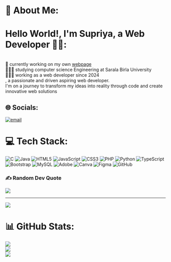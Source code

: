 
# 💫 About Me:
# Hello World!, I'm Supriya, a  Web Developer 👋🏼:
<br>🛜 currently working on my own [webpage](https://www.tobiasmeyhoefer.de)<br>👨🏼‍🎓 studying computer science Engineering at Sarala Birla University<br>👨🏼‍💻 working as a web developer since 2024<br>, a passionate and driven aspiring web developer.<br>
I'm on a journey to transform my ideas into reality through code and create innovative web solutions


## 🌐 Socials:
[![email](https://img.shields.io/badge/Email-D14836?logo=gmail&logoColor=white)](mailto:rajsupriyav@gmail.com) 

# 💻 Tech Stack:
![C](https://img.shields.io/badge/c-%2300599C.svg?style=for-the-badge&logo=c&logoColor=white) ![Java](https://img.shields.io/badge/java-%23ED8B00.svg?style=for-the-badge&logo=openjdk&logoColor=white) ![HTML5](https://img.shields.io/badge/html5-%23E34F26.svg?style=for-the-badge&logo=html5&logoColor=white) ![JavaScript](https://img.shields.io/badge/javascript-%23323330.svg?style=for-the-badge&logo=javascript&logoColor=%23F7DF1E) ![CSS3](https://img.shields.io/badge/css3-%231572B6.svg?style=for-the-badge&logo=css3&logoColor=white) ![PHP](https://img.shields.io/badge/php-%23777BB4.svg?style=for-the-badge&logo=php&logoColor=white) ![Python](https://img.shields.io/badge/python-3670A0?style=for-the-badge&logo=python&logoColor=ffdd54) ![TypeScript](https://img.shields.io/badge/typescript-%23007ACC.svg?style=for-the-badge&logo=typescript&logoColor=white) ![Bootstrap](https://img.shields.io/badge/bootstrap-%238511FA.svg?style=for-the-badge&logo=bootstrap&logoColor=white) ![MySQL](https://img.shields.io/badge/mysql-4479A1.svg?style=for-the-badge&logo=mysql&logoColor=white) ![Adobe](https://img.shields.io/badge/adobe-%23FF0000.svg?style=for-the-badge&logo=adobe&logoColor=white) ![Canva](https://img.shields.io/badge/Canva-%2300C4CC.svg?style=for-the-badge&logo=Canva&logoColor=white) ![Figma](https://img.shields.io/badge/figma-%23F24E1E.svg?style=for-the-badge&logo=figma&logoColor=white) ![GitHub](https://img.shields.io/badge/github-%23121011.svg?style=for-the-badge&logo=github&logoColor=white)

### ✍️ Random Dev Quote
![](https://quotes-github-readme.vercel.app/api?type=horizontal&theme=merko)

---
[![](https://visitcount.itsvg.in/api?id=supriya0182&icon=0&color=0)](https://visitcount.itsvg.in)

# 📊 GitHub Stats:
![](https://github-readme-stats.vercel.app/api?username=supriya0182&theme=dark&hide_border=true&include_all_commits=true&count_private=true)<br/>
![](https://github-readme-streak-stats.herokuapp.com/?user=supriya0182&theme=dark&hide_border=true)<br/>
![](https://github-readme-stats.vercel.app/api/top-langs/?username=supriya0182&theme=dark&hide_border=true&include_all_commits=true&count_private=true&layout=compact)



<!-- Proudly created with GPRM ( https://gprm.itsvg.in ) -->
